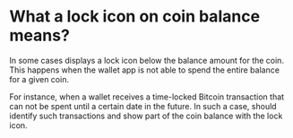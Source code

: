 # What a lock icon on coin balance means?

In some cases displays a lock icon below the balance amount for the coin. This happens when the wallet app is not able to spend the entire balance for a given coin.

For instance, when a wallet receives a time-locked Bitcoin transaction that can not be spent until a certain date in the future. In such a case, should identify such transactions and show part of the coin balance with the lock icon.
